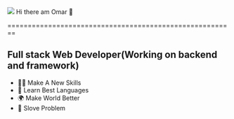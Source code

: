 <img src="https://free4kwallpapers.com/uploads/wallpaper/minimal-dark-coding-wallpaper-2560x1440-wallpaper.jpg">
Hi there am Omar 👋

========================================================

Full stack Web Developer(Working on backend and framework)
----------------------------------------------------------

- 🤹🏻 Make A New Skills
- 🚀 Learn Best Languages
- 🌍 Make World Better
- 🔨 Slove Problem
